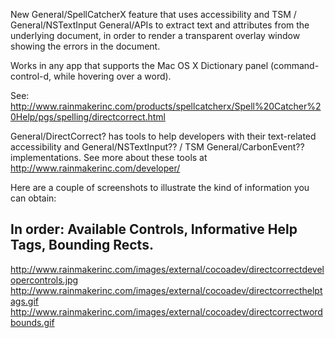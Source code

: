 New General/SpellCatcherX feature that uses accessibility and TSM / General/NSTextInput General/APIs to extract text and attributes from the underlying document, in order to render a transparent overlay window showing the errors in the document.

Works in any app that supports the Mac OS X Dictionary panel (command-control-d, while hovering over a word).

See: http://www.rainmakerinc.com/products/spellcatcherx/Spell%20Catcher%20Help/pgs/spelling/directcorrect.html

General/DirectCorrect? has tools to help developers with their text-related accessibility and General/NSTextInput?? / TSM General/CarbonEvent?? implementations.
See more about these tools at http://www.rainmakerinc.com/developer/

Here are a couple of screenshots to illustrate the kind of information you can obtain:

In order: Available Controls, Informative Help Tags, Bounding Rects.
----
http://www.rainmakerinc.com/images/external/cocoadev/directcorrectdevelopercontrols.jpg
http://www.rainmakerinc.com/images/external/cocoadev/directcorrecthelptags.gif
http://www.rainmakerinc.com/images/external/cocoadev/directcorrectwordbounds.gif